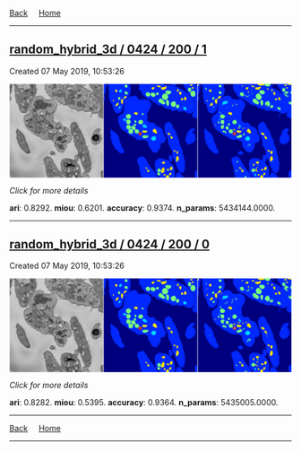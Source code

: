 
[Back](..)&nbsp;&nbsp;&nbsp;&nbsp;&nbsp;[Home](https://leapmanlab.github.io/snapshots)

---

<div class="summary"><a href="1"><h2>random_hybrid_3d / 0424 / 200 / 1</h2></a><p>Created 07 May 2019, 10:53:26
</p><a href="1"><img src="1/media/summary.png" align="center"></a><p>
<i>Click for more details</i>
</p></div>

**ari**: 0.8292. **miou**: 0.6201. **accuracy**: 0.9374. **n_params**: 5434144.0000. 

---

<div class="summary"><a href="0"><h2>random_hybrid_3d / 0424 / 200 / 0</h2></a><p>Created 07 May 2019, 10:53:26
</p><a href="0"><img src="0/media/summary.png" align="center"></a><p>
<i>Click for more details</i>
</p></div>

**ari**: 0.8282. **miou**: 0.5395. **accuracy**: 0.9364. **n_params**: 5435005.0000. 

---

[Back](..)&nbsp;&nbsp;&nbsp;&nbsp;&nbsp;[Home](https://leapmanlab.github.io/snapshots)

---